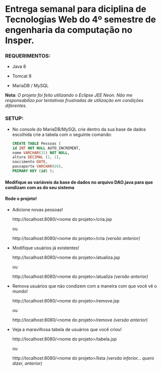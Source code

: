 # Entrega semanal para diciplina de Tecnologias Web do 4º semestre de engenharia da computação no Insper.

### REQUERIMENTOS:

* Java 8

* Tomcat 8

* MariaDB / MySQL

**Nota**: *O projeto foi feito utilizando o Eclipse JEE Neon. Não me responsabilizo por tentativas frustradas de utilização em condições diferentes.*

### SETUP:

* No console do MariaDB/MySQL crie dentro da sua base de dados escolhida crie a tabela com o seguinte comando:
    ```sql
    CREATE TABLE Pessoas (
    id INT NOT NULL AUTO_INCREMENT,
    nome VARCHAR(32) NOT NULL,
    altura DECIMAL (2, 1),
    nascimento DATE,
    passaporte VARCHAR(60),
    PRIMARY KEY (id) );
    ```

#### Modifique as variáveis da base de dados no arquivo DAO.java para que condizam com as do seu sistema

#### Rode o projeto!
  - Adicione novas pessoas!

    http://localhost:8080/\<nome do projeto>/cria.jsp

    ou

    http://localhost:8080/\<nome do projeto>/cria *(versão anterior)*

  - Modifique usuários já existentes!
    
    http://localhost:8080/\<nome do projeto>/atualiza.jsp
  
    ou
  
    http://localhost:8080/\<nome do projeto>/atualiza *(versão anterior)*

  - Remova usuários que não condizem com a maneira com que você vê o mundo!
    
    http://localhost:8080/\<nome do projeto>/remove.jsp
    
    ou
  
    http://localhost:8080/\<nome do projeto>/remove *(versão anterior)*

  - Veja a maravilhosa tabela de usuários que você criou!
    
    http://localhost:8080/\<nome do projeto>/tabela.jsp
    
    ou
  
    http://localhost:8080/\<nome do projeto>/lista *(versão inferior... quero dizer, anterior)*
